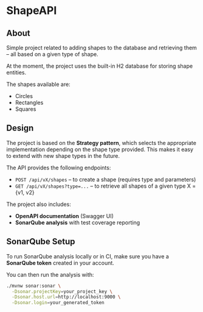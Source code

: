 # ShapeAPI

## About

Simple project related to adding shapes to the database and retrieving them – all based on a given type of shape.

At the moment, the project uses the built-in H2 database for storing shape entities.

The shapes available are:
- Circles
- Rectangles
- Squares

## Design

The project is based on the **Strategy pattern**, which selects the appropriate implementation depending on the shape type provided. This makes it easy to extend with new shape types in the future.

The API provides the following endpoints:
- `POST /api/vX/shapes` – to create a shape (requires type and parameters) 
- `GET /api/vX/shapes?type=...` – to retrieve all shapes of a given type
X = {v1, v2}

The project also includes:
- **OpenAPI documentation** (Swagger UI)
- **SonarQube analysis** with test coverage reporting

## SonarQube Setup

To run SonarQube analysis locally or in CI, make sure you have a **SonarQube token** created in your account.

You can then run the analysis with:

```bash
./mvnw sonar:sonar \
  -Dsonar.projectKey=your_project_key \
  -Dsonar.host.url=http://localhost:9000 \
  -Dsonar.login=your_generated_token
